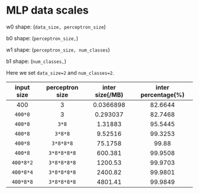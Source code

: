 # MLP data scales

w0 shape: (`data_size, perceptron_size`)

b0 shape: (`perceptron_size,`)

w1 shape: (`perceptron_size, num_classes`)

b1 shape: (`num_classes,`)

Here we set `data_size=2` and `num_classes=2`.

| input size | perceptron size | inter size(/MB) | inter percentage(%) |
| :-----: | :-----: | :-----: | :-----: |
| 400 | 3 | 0.0366898 | 82.6644 |
| `400*8` | 3 | 0.293037 | 82.7468 |
| `400*8` | `3*8` | 1.31883 | 95.5445 |
| `400*8` | `3*8*8` | 9.52516 | 99.3253 |
| `400*8` | `3*8*8*8` | 75.1758 | 99.88 |
| `400*8` | `3*8*8*8*8` | 600.381 | 99.9508 |
| `400*8*2` | `3*8*8*8*8` | 1200.53 | 99.9703 |
| `400*8*4` | `3*8*8*8*8` | 2400.82 | 99.9801 |
| `400*8*8` | `3*8*8*8*8` | 4801.41 | 99.9849 |
